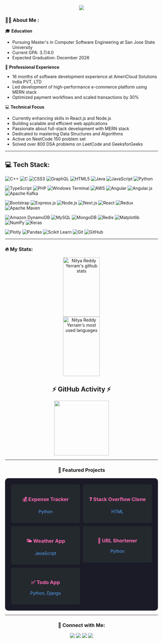 <h1 align="center">
  <img src="https://readme-typing-svg.herokuapp.com/?font=Righteous&size=35&center=true&vCenter=true&width=800&height=70&duration=4000&lines=Hi+There!+👋+I'm+Nitya+Reddy" />
</h1>

### :woman_technologist: About Me :

🎓 **Education**
- Pursuing Master's in Computer Software Engineering at San Jose State University
- Current GPA: 3.7/4.0
- Expected Graduation: December 2026

💼 **Professional Experience**
- 16 months of software development experience at AmeriCloud Solutions India PVT, LTD
- Led development of high-performance e-commerce platform using MERN stack
- Optimized payment workflows and scaled transactions by 30%

💻 **Technical Focus**
- Currently enhancing skills in React.js and Node.js
- Building scalable and efficient web applications
- Passionate about full-stack development with MERN stack
- Dedicated to mastering Data Structures and Algorithms
- Active on NeetCode 150 problem set
- Solved over 800 DSA problems on LeetCode and GeeksforGeeks

---

## 💻 Tech Stack:

![C++](https://img.shields.io/badge/C++-00599C?style=for-the-badge&logo=cplusplus&logoColor=white)
![C](https://img.shields.io/badge/C-00599C?style=for-the-badge&logo=c&logoColor=white)
![CSS3](https://img.shields.io/badge/CSS3-1572B6?style=for-the-badge&logo=css3&logoColor=white)
![GraphQL](https://img.shields.io/badge/GraphQL-E10098?style=for-the-badge&logo=graphql&logoColor=white)
![HTML5](https://img.shields.io/badge/HTML5-E34F26?style=for-the-badge&logo=html5&logoColor=white)
![Java](https://img.shields.io/badge/Java-ED8B00?style=for-the-badge&logo=openjdk&logoColor=white)
![JavaScript](https://img.shields.io/badge/JavaScript-F7DF1E?style=for-the-badge&logo=javascript&logoColor=black)
![Python](https://img.shields.io/badge/Python-3776AB?style=for-the-badge&logo=python&logoColor=white)

![TypeScript](https://img.shields.io/badge/TypeScript-007ACC?style=for-the-badge&logo=typescript&logoColor=white)
![PHP](https://img.shields.io/badge/PHP-777BB4?style=for-the-badge&logo=php&logoColor=white)
![Windows Terminal](https://img.shields.io/badge/Windows%20Terminal-4D4D4D?style=for-the-badge&logo=windows-terminal&logoColor=white)
![AWS](https://img.shields.io/badge/AWS-232F3E?style=for-the-badge&logo=amazon-aws&logoColor=white)
![Angular](https://img.shields.io/badge/Angular-DD0031?style=for-the-badge&logo=angular&logoColor=white)
![Angular.js](https://img.shields.io/badge/AngularJS-E23237?style=for-the-badge&logo=angularjs&logoColor=white)
![Apache Kafka](https://img.shields.io/badge/Apache%20Kafka-231F20?style=for-the-badge&logo=apache-kafka&logoColor=white)

![Bootstrap](https://img.shields.io/badge/Bootstrap-563D7C?style=for-the-badge&logo=bootstrap&logoColor=white)
![Express.js](https://img.shields.io/badge/Express.js-404D59?style=for-the-badge&logo=express&logoColor=white)
![Node.js](https://img.shields.io/badge/Node.js-43853D?style=for-the-badge&logo=node.js&logoColor=white)
![Next.js](https://img.shields.io/badge/Next.js-000000?style=for-the-badge&logo=next.js&logoColor=white)
![React](https://img.shields.io/badge/React-20232A?style=for-the-badge&logo=react&logoColor=61DAFB)
![Redux](https://img.shields.io/badge/Redux-593D88?style=for-the-badge&logo=redux&logoColor=white)
![Apache Maven](https://img.shields.io/badge/Apache%20Maven-C71A36?style=for-the-badge&logo=apache-maven&logoColor=white)

![Amazon DynamoDB](https://img.shields.io/badge/Amazon%20DynamoDB-4053D6?style=for-the-badge&logo=amazon-dynamodb&logoColor=white)
![MySQL](https://img.shields.io/badge/MySQL-00000F?style=for-the-badge&logo=mysql&logoColor=white)
![MongoDB](https://img.shields.io/badge/MongoDB-4EA94B?style=for-the-badge&logo=mongodb&logoColor=white)
![Redis](https://img.shields.io/badge/Redis-DC382D?style=for-the-badge&logo=redis&logoColor=white)
![Matplotlib](https://img.shields.io/badge/Matplotlib-11557c?style=for-the-badge&logo=python&logoColor=white)
![NumPy](https://img.shields.io/badge/NumPy-013243?style=for-the-badge&logo=numpy&logoColor=white)
![Keras](https://img.shields.io/badge/Keras-D00000?style=for-the-badge&logo=keras&logoColor=white)

![Plotly](https://img.shields.io/badge/Plotly-3F4F75?style=for-the-badge&logo=plotly&logoColor=white)
![Pandas](https://img.shields.io/badge/Pandas-150458?style=for-the-badge&logo=pandas&logoColor=white)
![Scikit Learn](https://img.shields.io/badge/Scikit%20Learn-F7931E?style=for-the-badge&logo=scikit-learn&logoColor=white)
![Git](https://img.shields.io/badge/Git-F05032?style=for-the-badge&logo=git&logoColor=white)
![GitHub](https://img.shields.io/badge/GitHub-181717?style=for-the-badge&logo=github&logoColor=white)

---

### 🔥 My Stats:

<div align="center">
  <div align="center">
    <img width="49%" height="195px" src="https://github-readme-stats.vercel.app/api?username=nityareedy&show_icons=true&count_private=true&hide_border=true&title_color=ff69b4&icon_color=70a5fd&text_color=70a5fd&bg_color=1a1b27" alt="Nitya Reddy Yerram's github stats" /> 
  <div align="center">
    <img width="49%" height="195px" src="https://github-readme-stats.vercel.app/api/top-langs/?username=nityareedy&layout=compact&hide_border=true&title_color=ff69b4&text_color=70a5fd&bg_color=1a1b27" alt="Nitya Reddy Yerram's most used languages"/>
  </div>
</div>

## ⚡ GitHub Activity ⚡

<div align="center">
  <img height="180em" src="https://github-profile-summary-cards.vercel.app/api/cards/profile-details?username=nityareedy&theme=radical"/>
</div>

---

### 🚀 Featured Projects

<div align="center" style="background-color: #1a1b27; border-radius: 10px; padding: 20px;">
  <div style="display: grid; grid-template-columns: repeat(2, 1fr); gap: 10px;">
    <a href="https://github.com/nityareedy/Expense-Tracker-" style="text-decoration: none;">
      <div style="background-color: #24292e; padding: 15px; border-radius: 5px;">
        <h3 style="color: #ff69b4;">💰 Expense Tracker</h3>
        <p style="color: #58a6ff;">Python</p>
      </div>
    </a>
    <a href="https://github.com/nityareedy/Stackoverflow_clone" style="text-decoration: none;">
      <div style="background-color: #24292e; padding: 15px; border-radius: 5px;">
        <h3 style="color: #ff69b4;">❓ Stack Overflow Clone</h3>
        <p style="color: #58a6ff;">HTML</p>
      </div>
    </a>
    <a href="https://github.com/nityareedy/Weather_app" style="text-decoration: none;">
      <div style="background-color: #24292e; padding: 15px; border-radius: 5px;">
        <h3 style="color: #ff69b4;">🌤️ Weather App</h3>
        <p style="color: #58a6ff;">JavaScript</p>
      </div>
    </a>
    <a href="https://github.com/nityareedy/url_shortner-" style="text-decoration: none;">
      <div style="background-color: #24292e; padding: 15px; border-radius: 5px;">
        <h3 style="color: #ff69b4;">🔗 URL Shortener</h3>
        <p style="color: #58a6ff;">Python</p>
      </div>
    </a>
    <a href="https://github.com/nityareedy/To-Do-App-using-Django-" style="text-decoration: none;">
      <div style="background-color: #24292e; padding: 15px; border-radius: 5px;">
        <h3 style="color: #ff69b4;">✅ Todo App</h3>
        <p style="color: #58a6ff;">Python, Django</p>
      </div>
    </a>
  </div>
</div>

---

### 🔗 Connect with Me:
<div align="center">
  <p>
    <a href="https://www.linkedin.com/in/nitya-reddy-yerram-a90a36222/"><img src="https://img.shields.io/badge/LinkedIn-0077B5?style=for-the-badge&logo=linkedin&logoColor=white"/></a>
    <a href="https://github.com/nityareedy"><img src="https://img.shields.io/badge/GitHub-100000?style=for-the-badge&logo=github&logoColor=white"/></a>
    <a href="mailto:yerramnitya05@gmail.com"><img src="https://img.shields.io/badge/Gmail-D14836?style=for-the-badge&logo=gmail&logoColor=white"/></a>
    <a href="tel:+13522792259"><img src="https://img.shields.io/badge/Phone-+1--352--279--2259-25D366?style=for-the-badge&logo=phone&logoColor=white"/></a>
  </p>
</div> 
